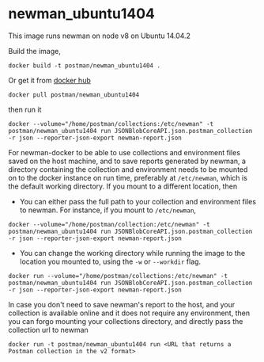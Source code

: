 # newman_ubuntu1404

This image runs newman on node v8 on Ubuntu 14.04.2

Build the image,

```terminal
docker build -t postman/newman_ubuntu1404 .
```

Or get it from [docker hub](https://registry.hub.docker.com/u/postman/newman_ubuntu1404/)

```terminal
docker pull postman/newman_ubuntu1404
```

then run it

```terminal
docker --volume="/home/postman/collections:/etc/newman" -t postman/newman_ubuntu1404 run JSONBlobCoreAPI.json.postman_collection -r json --reporter-json-export newman-report.json
```
For newman-docker to be able to use collections and environment files saved on the host machine, and to save reports generated by newman, a directory containing the collection and environment needs to be mounted on to the docker instance on run time, preferably at `/etc/newman`, which is the default working directory. If you mount to a different location, then
  - You can either pass the full path to your collection and environment files to newman. For instance, if you mount to `/etc/newman`,

```terminal
docker --volume="/home/postman/collection:/etc/newman" -t postman/newman_ubuntu1404 run JSONBlobCoreAPI.json.postman_collection -r json --reporter-json-export newman-report.json
```
  - You can change the working directory while running the image to the location you mounted to, using the `-w` or `--workdir` flag.

```terminal
docker run --volume="/home/postman/collections:/etc/newman" -t postman/newman_ubuntu1404 run JSONBlobCoreAPI.json.postman_collection -r json --reporter-json-export newman-report.json
```

In case you don't need to save newman's report to the host, and your collection is available online and it does not require any environment, then you can forgo mounting your collections directory, and directly pass the collection url to newman

```terminal
docker run -t postman/newman_ubuntu1404 run <URL that returns a Postman collection in the v2 format>
```
